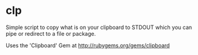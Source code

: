 clp
===

Simple script to copy what is on your clipboard to STDOUT which 
you can pipe or redirect to a file or package.

Uses the 'Clipboard' Gem at http://rubygems.org/gems/clipboard
